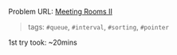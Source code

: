 Problem URL: [Meeting Rooms II](https://leetcode.com/problems/meeting-rooms-ii/)

> tags: `#queue`, `#interval`, `#sorting`, `#pointer`

1st try took: ~20mins